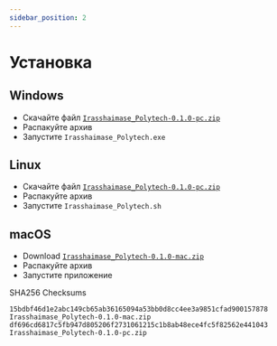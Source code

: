 ```yaml
---
sidebar_position: 2
---
```


# Установка

## Windows

-   Скачайте файл [`Irasshaimase_Polytech-0.1.0-pc.zip`](https://github.com/shelepuginivan/irasshaimase-to-polytech/releases/download/v0.1.0/Irasshaimase_Polytech-0.1.0-pc.zip)
-   Распакуйте архив
-   Запустите `Irasshaimase_Polytech.exe`

## Linux

-   Скачайте файл [`Irasshaimase_Polytech-0.1.0-pc.zip`](https://github.com/shelepuginivan/irasshaimase-to-polytech/releases/download/v0.1.0/Irasshaimase_Polytech-0.1.0-pc.zip)
-   Распакуйте архив
-   Запустите `Irasshaimase_Polytech.sh`

## macOS

-   Download [`Irasshaimase_Polytech-0.1.0-mac.zip`](https://github.com/shelepuginivan/irasshaimase-to-polytech/releases/download/v0.1.0/Irasshaimase_Polytech-0.1.0-mac.zip)
-   Распакуйте архив
-   Запустите приложение

SHA256 Checksums

```
15bdbf46d1e2abc149cb65ab36165094a53bb0d8cc4ee3a9851cfad900157878  Irasshaimase_Polytech-0.1.0-mac.zip
df696cd6817c5fb947d805206f2731061215c1b8ab48ece4fc5f82562e441043  Irasshaimase_Polytech-0.1.0-pc.zip
```
